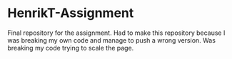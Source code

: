 # HenrikT-Assignment
Final repository for the assignment.
Had to make this repository because I was breaking my own code and manage to push a wrong version. Was breaking my code trying to scale the page. 

